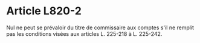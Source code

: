 # Article L820-2

Nul ne peut se prévaloir du titre de commissaire aux comptes s'il ne remplit pas les conditions visées aux articles L. 225-218 à L. 225-242.
